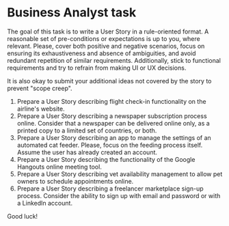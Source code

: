 # Business Analyst task

The goal of this task is to write a User Story in a rule-oriented format. A reasonable set of pre-conditions or expectations is up to you, where relevant.
Please, cover both positive and negative scenarios, focus on ensuring its exhaustiveness and absence of ambiguities, and avoid redundant repetition of similar requirements.
Additionally, stick to functional requirements and try to refrain from making UI or UX decisions. 

It is also okay to submit your additional ideas not covered by the story to prevent "scope creep".

1. Prepare a User Story describing flight check-in functionality on the airline's website.
2. Prepare a User Story describing a newspaper subscription process online. Consider that a newspaper can be delivered online only, as a printed copy to a limited set of countries, or both.
3. Prepare a User Story describing an app to manage the settings of an automated cat feeder. Please, focus on the feeding process itself. Assume the user has already created an account.
4. Prepare a User Story describing the functionality of the Google Hangouts online meeting tool.
5. Prepare a User Story describing vet availability management to allow pet owners to schedule appointments online.
6. Prepare a User Story describing a freelancer marketplace sign-up process. Consider the ability to sign up with email and password or with a LinkedIn account.

Good luck!
